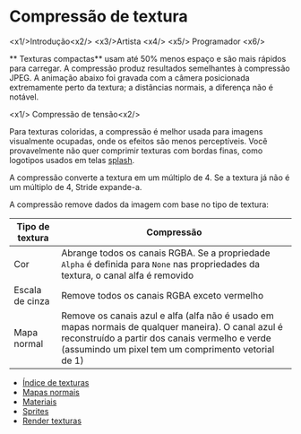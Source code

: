 # Compressão de textura

<x1\/>Introdução<x2\/>
<x3\/>Artista <x4\/>
<x5\/> Programador <x6\/>

** Texturas compactas** usam até 50% menos espaço e são mais rápidos para carregar. A compressão produz resultados semelhantes à compressão JPEG. A animação abaixo foi gravada com a câmera posicionada extremamente perto da textura; a distâncias normais, a diferença não é notável.

<x1\/> Compressão de tensão<x2\/>

Para texturas coloridas, a compressão é melhor usada para imagens visualmente ocupadas, onde os efeitos são menos perceptíveis. Você provavelmente não quer comprimir texturas com bordas finas, como logotipos usados em telas [splash](../../game-studio/splash-screen.md).

A compressão converte a textura em um múltiplo de 4. Se a textura já não é um múltiplo de 4, Stride expande-a.

A compressão remove dados da imagem com base no tipo de textura:

| Tipo de textura | Compressão |
|--------------|----------
| Cor | Abrange todos os canais RGBA. Se a propriedade `Alpha` é definida para `None` nas propriedades da textura, o canal alfa é removido |
| Escala de cinza | Remove todos os canais RGBA exceto vermelho |
| Mapa normal | Remove os canais azul e alfa (alfa não é usado em mapas normais de qualquer maneira). O canal azul é reconstruído a partir dos canais vermelho e verde (assumindo um pixel tem um comprimento vetorial de 1) |

* [Índice de texturas](index.md)
* [Mapas normais](normal-maps.md)
* [Materiais](../materials/index.md)
* [Sprites](../../sprites/index.md)
* [Render texturas](../graphics-compositor/render-textures.md)
